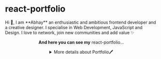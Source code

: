 # react-portfolio


<p>
Hi 👋, I am **Abhay** an enthusiastic and ambitious frontend developer and a creative designer. I specialise in Web Development, JavaScript and Design. I love to network, join new communities and add value ✨

<p align="center"><b> And here you can see my</b> react-portfolio...</p>

<details align="center">
  <summary>More details about Portfolio🖊️</summary>

- 🔭 I used libraries like : "aos" , "typewriter-effect", "react-icons" , "animate.css", "react-sound"...

- I’m currently learning **everything** 🤓

- 🤝 I’m looking for help with **finding projects to contribute to!**

- 👨‍💻 All of my projects are available at [Portfolio](https://kumarabhay-portfolio.netlify.app/)

- 💬 Ask me about **open source, web development, and community management**

- 📫 Reach me out at **Abhaycbr07@gmail.com**

</details>
</p>
